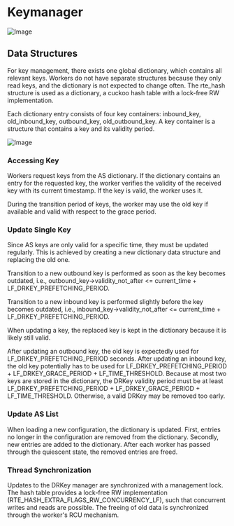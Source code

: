 # Keymanager

![Image](keymanager.drawio.png "icon")

## Data Structures

For key management, there exists one global dictionary, which contains all relevant keys.
Workers do not have separate structures because they only read keys, and the dictionary is not expected to change often.
The rte_hash structure is used as a dictionary, a cuckoo hash table with a lock-free RW implementation.

Each dictionary entry consists of four key containers: inbound_key, old_inbound_key, outbound_key, old_outbound_key.
A key container is a structure that contains a key and its validity period.

![Image](keymanager_ds.drawio.svg "icon")

### Accessing Key

Workers request keys from the AS dictionary.
If the dictionary contains an entry for the requested key, the worker verifies the validity of the received key with its current timestamp.
If the key is valid, the worker uses it.

During the transition period of keys, the worker may use the old key if available and valid with respect to the grace period.

### Update Single Key

Since AS keys are only valid for a specific time, they must be updated regularly.
This is achieved by creating a new dictionary data structure and replacing the old one.

Transition to a new outbound key is performed as soon as the key becomes outdated,
i.e., outbound_key->validity_not_after <= current_time + LF_DRKEY_PREFETCHING_PERIOD.

Transition to a new inbound key is performed slightly before the key becomes outdated,
i.e., inbound_key->validity_not_after <= current_time + LF_DRKEY_PREFETCHING_PERIOD.

When updating a key, the replaced key is kept in the dictionary because it is likely still valid.

After updating an outbound key, the old key is expectedly used for LF_DRKEY_PREFETCHING_PERIOD seconds.
After updating an inbound key, the old key potentially has to be used for LF_DRKEY_PREFETCHING_PERIOD + LF_DRKEY_GRACE_PERIOD + LF_TIME_THRESHOLD.
Because at most two keys are stored in the dictionary, the DRKey validity period must be at least LF_DRKEY_PREFETCHING_PERIOD + LF_DRKEY_GRACE_PERIOD + LF_TIME_THRESHOLD.
Otherwise, a valid DRKey may be removed too early.

### Update AS List

When loading a new configuration, the dictionary is updated.
First, entries no longer in the configuration are removed from the dictionary.
Secondly, new entries are added to the dictionary.
After each worker has passed through the quiescent state, the removed entries are freed.

### Thread Synchronization

Updates to the DRKey manager are synchronized with a management lock.
The hash table provides a lock-free RW implementation (RTE_HASH_EXTRA_FLAGS_RW_CONCURRENCY_LF), such that concurrent writes and reads are possible.
The freeing of old data is synchronized through the worker's RCU mechanism.
